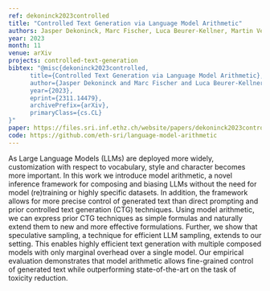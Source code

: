 ```yaml
---
ref: dekoninck2023controlled
title: "Controlled Text Generation via Language Model Arithmetic"
authors: Jasper Dekoninck, Marc Fischer, Luca Beurer-Kellner, Martin Vechev
year: 2023
month: 11
venue: arXiv 
projects: controlled-text-generation
bibtex: "@misc{dekoninck2023controlled,
      title={Controlled Text Generation via Language Model Arithmetic}, 
      author={Jasper Dekoninck and Marc Fischer and Luca Beurer-Kellner and Martin Vechev},
      year={2023},
      eprint={2311.14479},
      archivePrefix={arXiv},
      primaryClass={cs.CL}
}"
paper: https://files.sri.inf.ethz.ch/website/papers/dekoninck2023controlled.pdf
code: https://github.com/eth-sri/language-model-arithmetic
---
```


As Large Language Models (LLMs) are deployed more widely, customization with respect to vocabulary, style and character becomes more important. In this work we introduce model arithmetic, a novel inference framework for composing and biasing LLMs without the need for model (re)training or highly specific datasets. In addition, the framework allows for more precise control of generated text than direct prompting and prior controlled text generation (CTG) techniques. Using model arithmetic, we can express prior CTG techniques as simple formulas and naturally extend them to new and more effective formulations. Further, we show that speculative sampling, a technique for efficient LLM sampling, extends to our setting. This enables highly efficient text generation with multiple composed models with only marginal overhead over a single model. Our empirical evaluation demonstrates that model arithmetic allows fine-grained control of generated text while outperforming state-of-the-art on the task of toxicity reduction.